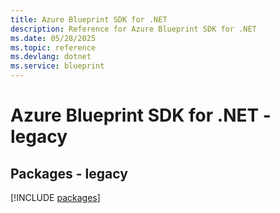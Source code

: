 ```yaml
---
title: Azure Blueprint SDK for .NET
description: Reference for Azure Blueprint SDK for .NET
ms.date: 05/28/2025
ms.topic: reference
ms.devlang: dotnet
ms.service: blueprint
---
```

# Azure Blueprint SDK for .NET - legacy
## Packages - legacy
[!INCLUDE [packages](blueprint-index.md)]